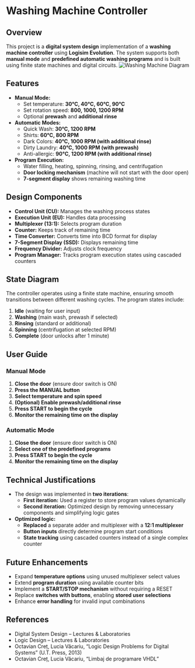 # Washing Machine Controller

## Overview
This project is a **digital system design** implementation of a **washing machine controller** using **Logisim Evolution**. The system supports both **manual mode** and **predefined automatic washing programs** and is built using finite state machines and digital circuits.
![Washing Machine Diagram]([https://raw.githubusercontent.com/your-username/your-repo/main/images/washing_machine_diagram.png](https://github.com/VictorCraciunas/Washing-Machine/blob/main/proiect.png?raw=true))

## Features
- **Manual Mode:**
  - Set temperature: **30°C, 40°C, 60°C, 90°C**
  - Set rotation speed: **800, 1000, 1200 RPM**
  - Optional **prewash** and **additional rinse**
- **Automatic Modes:**
  - Quick Wash: **30°C, 1200 RPM**
  - Shirts: **60°C, 800 RPM**
  - Dark Colors: **40°C, 1000 RPM (with additional rinse)**
  - Dirty Laundry: **40°C, 1000 RPM (with prewash)**
  - Anti-allergic: **90°C, 1200 RPM (with additional rinse)**
- **Program Execution:**
  - Water filling, heating, spinning, rinsing, and centrifugation
  - **Door locking mechanism** (machine will not start with the door open)
  - **7-segment display** shows remaining washing time

## Design Components
- **Control Unit (CU):** Manages the washing process states
- **Execution Unit (EU):** Handles data processing
- **Multiplexer (13:1):** Selects program duration
- **Counter:** Keeps track of remaining time
- **Time Converter:** Converts time into BCD format for display
- **7-Segment Display (SSD):** Displays remaining time
- **Frequency Divider:** Adjusts clock frequency
- **Program Manager:** Tracks program execution states using cascaded counters

## State Diagram
The controller operates using a finite state machine, ensuring smooth transitions between different washing cycles. The program states include:
1. **Idle** (waiting for user input)
2. **Washing** (main wash, prewash if selected)
3. **Rinsing** (standard or additional)
4. **Spinning** (centrifugation at selected RPM)
5. **Complete** (door unlocks after 1 minute)

## User Guide
### Manual Mode
1. **Close the door** (ensure door switch is ON)
2. **Press the MANUAL button**
3. **Select temperature and spin speed**
4. **(Optional) Enable prewash/additional rinse**
5. **Press START to begin the cycle**
6. **Monitor the remaining time on the display**

### Automatic Mode
1. **Close the door** (ensure door switch is ON)
2. **Select one of the predefined programs**
3. **Press START to begin the cycle**
4. **Monitor the remaining time on the display**

## Technical Justifications
- The design was implemented in **two iterations**:
  - **First iteration:** Used a register to store program values dynamically
  - **Second iteration:** Optimized design by removing unnecessary components and simplifying logic gates
- **Optimized logic:**
  - **Replaced** a separate adder and multiplexer with a **12:1 multiplexer**
  - **Button inputs** directly determine program start conditions
  - **State tracking** using cascaded counters instead of a single complex counter

## Future Enhancements
- Expand **temperature options** using unused multiplexer select values
- Extend **program duration** using available counter bits
- Implement a **START/STOP mechanism** without requiring a RESET
- Replace **switches with buttons**, enabling **stored user selections**
- Enhance **error handling** for invalid input combinations

## References
- Digital System Design – Lectures & Laboratories
- Logic Design – Lectures & Laboratories
- Octavian Creț, Lucia Văcariu, “Logic Design Problems for Digital Systems” (U.T. Press, 2013)
- Octavian Creț, Lucia Văcariu, “Limbaj de programare VHDL”


